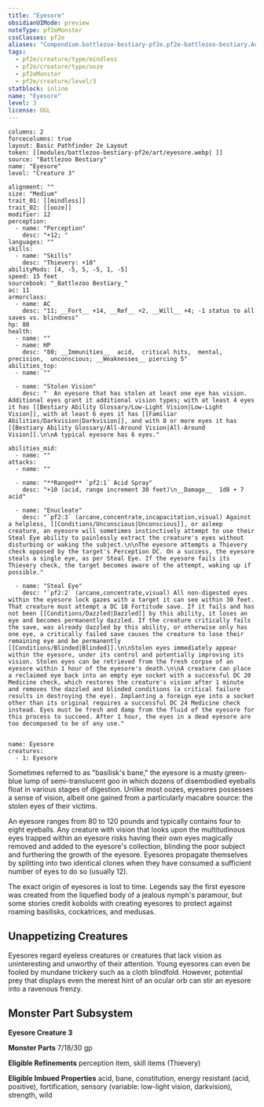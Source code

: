 ```yaml
---
title: "Eyesore"
obsidianUIMode: preview
noteType: pf2eMonster
cssClasses: pf2e
aliases: "Compendium.battlezoo-bestiary-pf2e.pf2e-battlezoo-bestiary.Actor.95uhUP96ETGkl1Cc" 
tags:
  - pf2e/creature/type/mindless
  - pf2e/creature/type/ooze
  - pf2eMonster
  - pf2e/creature/level/3
statblock: inline
name: "Eyesore"
level: 3
license: OGL
---
```


```statblock
columns: 2
forcecolumns: true
layout: Basic Pathfinder 2e Layout
token: [[modules/battlezoo-bestiary-pf2e/art/eyesore.webp| ]]
source: "Battlezoo Bestiary"
name: "Eyesore"
level: "Creature 3"

alignment: ""
size: "Medium"
trait_01: [[mindless]]
trait_02: [[ooze]]
modifier: 12
perception:
  - name: "Perception"
    desc: "+12; "
languages: ""
skills:
  - name: "Skills"
    desc: "Thievery: +10"
abilityMods: [4, -5, 5, -5, 1, -5]
speed: 15 feet
sourcebook: "_Battlezoo Bestiary_"
ac: 11
armorclass:
  - name: AC
    desc: "11; __Fort__ +14, __Ref__ +2, __Will__ +4; -1 status to all saves vs. blindness"
hp: 80
health:
  - name: ""
  - name: HP
    desc: "80; __Immunities__  acid,  critical hits,  mental,  precision,  unconscious; __Weaknesses__ piercing 5"
abilities_top:
  - name: ""

  - name: "Stolen Vision"
    desc: "  An eyesore that has stolen at least one eye has vision. Additional eyes grant it additional vision types; with at least 4 eyes it has [[Bestiary Ability Glossary/Low-Light Vision|Low-Light Vision]], with at least 6 eyes it has [[Familiar Abilities/Darkvision|Darkvision]], and with 8 or more eyes it has [[Bestiary Ability Glossary/All-Around Vision|All-Around Vision]].\n\nA typical eyesore has 6 eyes."

abilities_mid:
  - name: ""
attacks:
  - name: ""

  - name: "**Ranged** `pf2:1` Acid Spray"
    desc: "+10 (acid, range increment 30 feet)\n__Damage__  1d8 + 7 acid"

  - name: "Enucleate"
    desc: "`pf2:3` (arcane,concentrate,incapacitation,visual) Against a helpless, [[Conditions/Unconscious|Unconscious]], or asleep creature, an eyesore will sometimes instinctively attempt to use their Steal Eye ability to painlessly extract the creature's eyes without disturbing or waking the subject.\n\nThe eyesore attempts a Thievery check opposed by the target's Perception DC. On a success, the eyesore steals a single eye, as per Steal Eye. If the eyesore fails its Thievery check, the target becomes aware of the attempt, waking up if possible."

  - name: "Steal Eye"
    desc: "`pf2:2` (arcane,concentrate,visual) All non-digested eyes within the eyesore lock gazes with a target it can see within 30 feet. That creature must attempt a DC 18 Fortitude save. If it fails and has not been [[Conditions/Dazzled|Dazzled]] by this ability, it loses an eye and becomes permanently dazzled. If the creature critically fails the save, was already dazzled by this ability, or otherwise only has one eye, a critically failed save causes the creature to lose their remaining eye and be permanently [[Conditions/Blinded|Blinded]].\n\nStolen eyes immediately appear within the eyesore, under its control and potentially improving its vision. Stolen eyes can be retrieved from the fresh corpse of an eyesore within 1 hour of the eyesore's death.\n\nA creature can place a reclaimed eye back into an empty eye socket with a successful DC 20 Medicine check, which restores the creature's vision after 1 minute and removes the dazzled and blinded conditions (a critical failure results in destroying the eye). Implanting a foreign eye into a socket other than its original requires a successful DC 24 Medicine check instead. Eyes must be fresh and damp from the fluid of the eyesore for this process to succeed. After 1 hour, the eyes in a dead eyesore are too decomposed to be of any use."
 
```

```encounter-table
name: Eyesore
creatures:
  - 1: Eyesore
```



Sometimes referred to as "basilisk's bane," the eyesore is a musty green-blue lump of semi-translucent goo in which dozens of disembodied eyeballs float in various stages of digestion. Unlike most oozes, eyesores possesses a sense of vision, albeit one gained from a particularly macabre source: the stolen eyes of their victims.

An eyesore ranges from 80 to 120 pounds and typically contains four to eight eyeballs. Any creature with vision that looks upon the multitudinous eyes trapped within an eyesore risks having their own eyes magically removed and added to the eyesore's collection, blinding the poor subject and furthering the growth of the eyesore. Eyesores propagate themselves by splitting into two identical clones when they have consumed a sufficient number of eyes to do so (usually 12).

The exact origin of eyesores is lost to time. Legends say the first eyesore was created from the liquefied body of a jealous nymph's paramour, but some stories credit kobolds with creating eyesores to protect against roaming basilisks, cockatrices, and medusas.

## Unappetizing Creatures

Eyesores regard eyeless creatures or creatures that lack vision as uninteresting and unworthy of their attention. Young eyesores can even be fooled by mundane trickery such as a cloth blindfold. However, potential prey that displays even the merest hint of an ocular orb can stir an eyesore into a ravenous frenzy.

## Monster Part Subsystem

**Eyesore Creature 3**

**Monster Parts** 7/18/30 gp

**Eligible Refinements** perception item, skill items (Thievery)

**Eligible Imbued Properties** acid, bane, constitution, energy resistant (acid, positive), fortification, sensory (variable: low-light vision, darkvision), strength, wild

